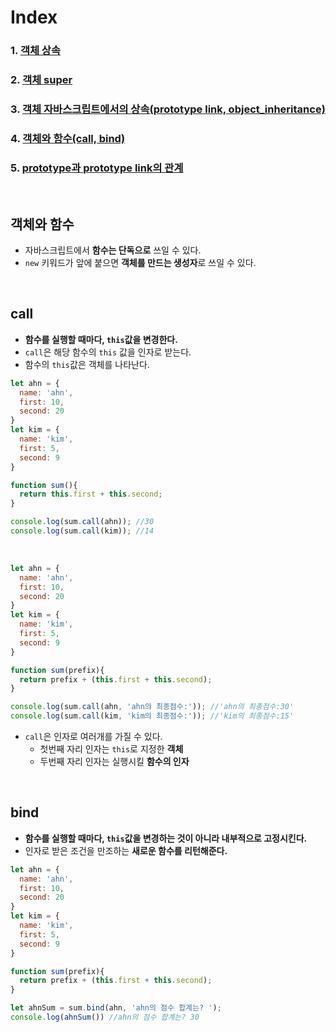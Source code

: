 # Index
### 1. [객체 상속](./객체_상속.md)
### 2. [객체 super](./객체_super.md)
### 3. [객체 자바스크립트에서의 상속(prototype link, object_inheritance)](./객체_자바스크립트_상속.md)
### 4. [객체와 함수(call, bind)](./객체와함수.md)
### 5. [prototype과 prototype link의 관계](./객체_prototype과prototype_link.md)

<br>

## 객체와 함수
- 자바스크립트에서 **함수는 단독으로** 쓰일 수 있다.
- ```new``` 키워드가 앞에 붙으면 **객체를 만드는 생성자**로 쓰일 수 있다. 

<br>

## call
- **함수를 실행할 때마다, ```this```값을 변경한다.**
- ```call```은 해당 함수의 ```this``` 값을 인자로 받는다.
- 함수의 ```this```값은 객체를 나타난다. 

```javascript
let ahn = {
  name: 'ahn',
  first: 10,
  second: 20
}
let kim = {
  name: 'kim',
  first: 5,
  second: 9
}

function sum(){
  return this.first + this.second;
}

console.log(sum.call(ahn)); //30
console.log(sum.call(kim)); //14


```
<br>

```javascript
let ahn = {
  name: 'ahn',
  first: 10,
  second: 20
}
let kim = {
  name: 'kim',
  first: 5,
  second: 9
}

function sum(prefix){
  return prefix + (this.first + this.second);
}

console.log(sum.call(ahn, 'ahn의 최종점수:')); //'ahn의 최종점수:30'
console.log(sum.call(kim, 'kim의 최종점수:')); //'kim의 최종점수:15'

```
- ```call```은 인자로 여러개를 가질 수 있다.
   - 첫번째 자리 인자는 ```this```로 지정한 **객체**
   - 두번째 자리 인자는 실행시킬 **함수의 인자**

<br>

## bind
- **함수를 실행할 때마다, ```this```값을 변경하는 것이 아니라 내부적으로 고정시킨다.**
- 인자로 받은 조건을 만조하는 **새로운 함수를 리턴해준다.**

```javascript
let ahn = {
  name: 'ahn',
  first: 10,
  second: 20
}
let kim = {
  name: 'kim',
  first: 5,
  second: 9
}

function sum(prefix){
  return prefix + (this.first + this.second);
}

let ahnSum = sum.bind(ahn, 'ahn의 점수 합계는? ');
console.log(ahnSum()) //ahn의 점수 합계는? 30 

```

